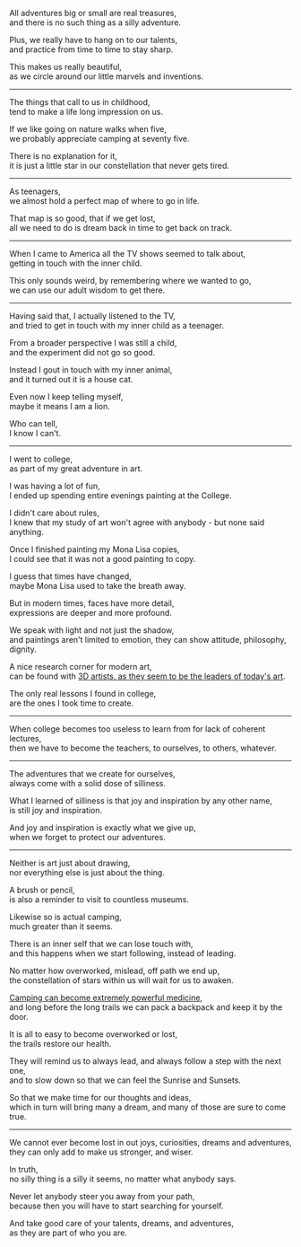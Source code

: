 All adventures big or small are real treasures,\
and there is no such thing as a silly adventure.

Plus, we really have to hang on to our talents,\
and practice from time to time to stay sharp.

This makes us really beautiful,\
as we circle around our little marvels and inventions.

---

The things that call to us in childhood,\
tend to make a life long impression on us.

If we like going on nature walks when five,\
we probably appreciate camping at seventy five.

There is no explanation for it,\
it is just a little star in our constellation that never gets tired.

---

As teenagers,\
we almost hold a perfect map of where to go in life.

That map is so good, that if we get lost,\
all we need to do is dream back in time to get back on track.

---

When I came to America all the TV shows seemed to talk about,\
getting in touch with the inner child.

This only sounds weird, by remembering where we wanted to go,\
we can use our adult wisdom to get there.

---

Having said that, I actually listened to the TV,\
and tried to get in touch with my inner child as a teenager.

From a broader perspective I was still a child,\
and the experiment did not go so good.

Instead I gout in touch with my inner animal,\
and it turned out it is a house cat.

Even now I keep telling myself,\
maybe it means I am a lion.

Who can tell,\
I know I can't.

---

I went to college,\
as part of my great adventure in art.

I was having a lot of fun,\
I ended up spending entire evenings painting at the College.

I didn't care about rules,\
I knew that my study of art won't agree with anybody - but none said anything.

Once I finished painting my Mona Lisa copies,\
I could see that it was not a good painting to copy.

I guess that times have changed,\
maybe Mona Lisa used to take the breath away.

But in modern times, faces have more detail,\
expressions are deeper and more profound.

We speak with light and not just the shadow,\
and paintings aren't limited to emotion, they can show attitude, philosophy, dignity.

A nice research corner for modern art,\
can be found with [3D artists, as they seem to be the leaders of today's art](https://cgsociety.org/).

The only real lessons I found in college,\
are the ones I took time to create.

---

When college becomes too useless to learn from for lack of coherent lectures,\
then we have to become the teachers, to ourselves, to others, whatever.

---

The adventures that we create for ourselves,\
always come with a solid dose of silliness.

What I learned of silliness is that joy and inspiration by any other name,\
is still joy and inspiration.

And joy and inspiration is exactly what we give up,\
when we forget to protect our adventures.

---

Neither is art just about drawing,\
nor everything else is just about the thing.

A brush or pencil,\
is also a reminder to visit to countless museums.

Likewise so is actual camping,\
much greater than it seems.

There is an inner self that we can lose touch with,\
and this happens when we start following, instead of leading.

No matter how overworked, mislead, off path we end up,\
the constellation of stars within us will wait for us to awaken.

[Camping can become extremely powerful medicine](https://www.youtube.com/watch?v=hPSvdKTEZug),\
and long before the long trails we can pack a backpack and keep it by the door.

It is all to easy to become overworked or lost,\
the trails restore our health.

They will remind us to always lead, and always follow a step with the next one,\
and to slow down so that we can feel the Sunrise and Sunsets.

So that we make time for our thoughts and ideas,\
which in turn will bring many a dream, and many of those are sure to come true.

---

We cannot ever become lost in out joys, curiosities, dreams and adventures,\
they can only add to make us stronger, and wiser.

In truth,\
no silly thing is a silly it seems, no matter what anybody says.

Never let anybody steer you away from your path,\
because then you will have to start searching for yourself.

And take good care of your talents, dreams, and adventures,\
as they are part of who you are.
